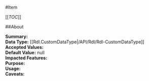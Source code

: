 #Item

[[_TOC_]]

##About

**Summary:**   
**Data Type:** [[Rdl.CustomDataType|/API/Rdl/Rdl-CustomDataType]]  
**Accepted Values:**   
**Default Value:** null  
**Impacted Features:**   
**Purpose:**   
**Usage:**   
**Caveats:**   

